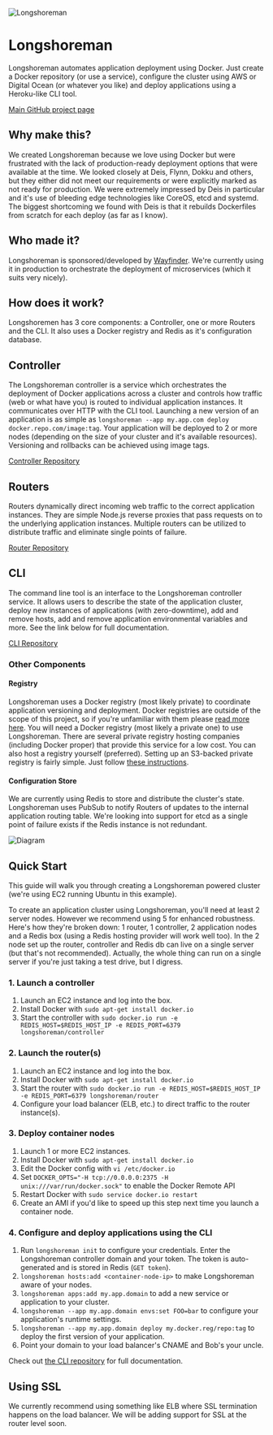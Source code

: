![Longshoreman](http://i.imgur.com/4vkVHdI.png)

# Longshoreman

Longshoreman automates application deployment using Docker. Just create a Docker repository (or use a service), configure the cluster using AWS or Digital Ocean (or whatever you like) and deploy applications using a Heroku-like CLI tool.

[Main GitHub project page](https://github.com/longshoreman)

## Why make this?

We created Longshoreman because we love using Docker but were frustrated with the lack of production-ready deployment options that were available at the time. We looked closely at Deis, Flynn, Dokku and others, but they either did not meet our requirements or were explicitly marked as not ready for production. We were extremely impressed by Deis in particular and it's use of bleeding edge technologies like CoreOS, etcd and systemd. The biggest shortcoming we found with Deis is that it rebuilds Dockerfiles from scratch for each deploy (as far as I know).

## Who made it?

Longshoreman is sponsored/developed by [Wayfinder](http://wayfinder.co). We're currently using it in production to orchestrate the deployment of microservices (which it suits very nicely).

## How does it work?

Longshoremen has 3 core components: a Controller, one or more Routers and the CLI. It also uses a Docker registry and Redis as it's configuration database.

## Controller

The Longshoreman controller is a service which orchestrates the deployment of Docker applications across a cluster and controls how traffic (web or what have you) is routed to individual application instances. It communicates over HTTP with the CLI tool. Launching a new version of an application is as simple as `longshoreman --app my.app.com deploy docker.repo.com/image:tag`. Your application will be deployed to 2 or more nodes (depending on the size of your cluster and it's available resources). Versioning and rollbacks can be achieved using image tags.

[Controller Repository](https://github.com/longshoreman/controller)

## Routers

Routers dynamically direct incoming web traffic to the correct application instances. They are simple Node.js reverse proxies that pass requests on to the underlying application instances. Multiple routers can be utilized to distribute traffic and eliminate single points of failure.

[Router Repository](https://github.com/longshoreman/router)

## CLI

The command line tool is an interface to the Longshoreman controller service. It allows users to describe the state of the application cluster, deploy new instances of applications (with zero-downtime), add and remove hosts, add and remove application environmental variables and more. See the link below for full documentation.

[CLI Repository](https://github.com/longshoreman/cli)

### Other Components

#### Registry

Longshoreman uses a Docker registry (most likely private) to coordinate application versioning and deployment. Docker registries are outside of the scope of this project, so if you're unfamiliar with them please [read more here](https://github.com/dotcloud/docker-registry). You will need a Docker registry (most likely a private one) to use Longshoreman. There are several private registry hosting
companies (including Docker proper) that provide this service for a low cost. You can also host a registry yourself (preferred). Setting up an S3-backed private registry is fairly simple. Just follow [these instructions](https://github.com/dotcloud/docker-registry).

#### Configuration Store

We are currently using Redis to store and distribute the cluster's state. Longshoreman uses PubSub to notify Routers of updates to the internal application routing table. We're looking into support for etcd as a single point of failure exists if the Redis instance is not redundant.

![Diagram](http://i.imgur.com/I0POpX4.png)

## Quick Start

This guide will walk you through creating a Longshoreman powered cluster (we're using EC2 running Ubuntu in this example).

To create an application cluster using Longshoreman, you'll need at least 2 server nodes. However we recommend using 5 for enhanced robustness. Here's how they're broken down: 1 router, 1 controller, 2 application nodes and a Redis box (using a Redis hosting provider will work well too). In the 2 node set up the router, controller and Redis db can live on a single server (but that's not recommended). Actually, the whole thing can run on a single server if you're just taking a test drive, but I digress.

### 1. Launch a controller

1. Launch an EC2 instance and log into the box.
2. Install Docker with `sudo apt-get install docker.io`
3. Start the controller with `sudo docker.io run -e REDIS_HOST=$REDIS_HOST_IP -e REDIS_PORT=6379 longshoreman/controller`

### 2. Launch the router(s)

1. Launch an EC2 instance and log into the box.
1. Install Docker with `sudo apt-get install docker.io`
1. Start the router with `sudo docker.io run -e REDIS_HOST=$REDIS_HOST_IP -e REDIS_PORT=6379 longshoreman/router`
1. Configure your load balancer (ELB, etc.) to direct traffic to the router instance(s).

### 3. Deploy container nodes

1. Launch 1 or more EC2 instances.
1. Install Docker with `sudo apt-get install docker.io`
1. Edit the Docker config with `vi /etc/docker.io`
1. Set `DOCKER_OPTS="-H tcp://0.0.0.0:2375 -H unix:///var/run/docker.sock"` to enable the Docker Remote API
1. Restart Docker with `sudo service docker.io restart`
1. Create an AMI if you'd like to speed up this step next time you launch a container node.

### 4. Configure and deploy applications using the CLI

1. Run `longshoreman init` to configure your credentials. Enter the Longshoreman controller domain and your token. The token is auto-generated and is stored in Redis (`GET token`).
1. `longshoreman hosts:add <container-node-ip>` to make Longshoreman aware of your nodes.
1. `longshoreman apps:add my.app.domain` to add a new service or application to your cluster.
1. `longshoreman --app my.app.domain envs:set FOO=bar` to configure your application's runtime settings.
1. `longshoreman --app my.app.domain deploy my.docker.reg/repo:tag` to deploy the first version of your application.
1. Point your domain to your load balancer's CNAME and Bob's your uncle.

Check out [the CLI repository](https://github.com/longshoreman/cli) for full documentation.

## Using SSL

We currently recommend using something like ELB where SSL termination happens on the load balancer. We will be adding support for SSL at the router level soon.



